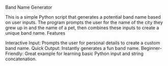 Band Name Generator

This is a simple Python script that generates a potential band name based on user inputs. The program prompts the user for the name of the city they grew up in and the name of a pet, then combines these inputs to create a unique band name.
Features

Interactive Input: Prompts the user for personal details to create a custom band name.
Quick Output: Instantly generates a fun band name.
Beginner-Friendly: Great example for learning basic Python input and string concatenation.

